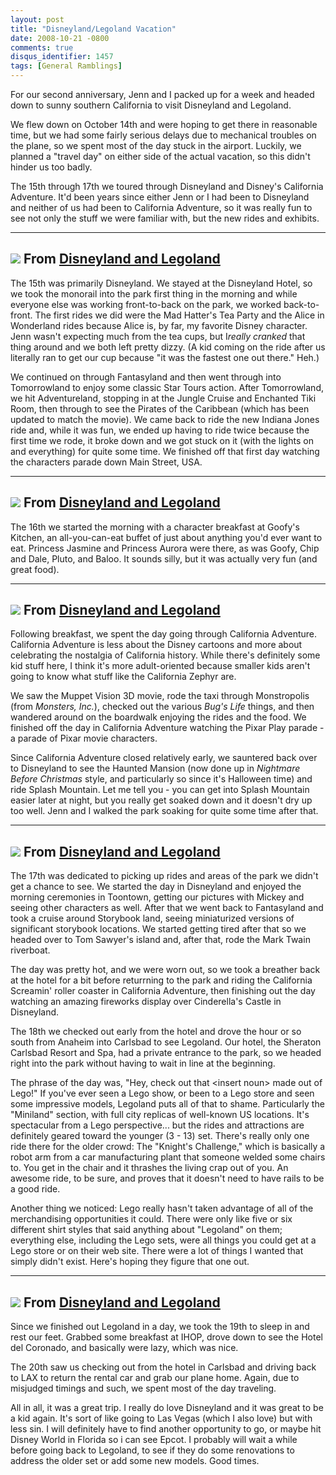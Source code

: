 ```yaml
---
layout: post
title: "Disneyland/Legoland Vacation"
date: 2008-10-21 -0800
comments: true
disqus_identifier: 1457
tags: [General Ramblings]
---
```

For our second anniversary, Jenn and I packed up for a week and headed
down to sunny southern California to visit Disneyland and Legoland.

We flew down on October 14th and were hoping to get there in reasonable
time, but we had some fairly serious delays due to mechanical troubles
on the plane, so we spent most of the day stuck in the airport. Luckily,
we planned a "travel day" on either side of the actual vacation, so this
didn't hinder us too badly.

The 15th through 17th we toured through Disneyland and Disney's
California Adventure. It'd been years since either Jenn or I had been to
Disneyland and neither of us had been to California Adventure, so it was
really fun to see not only the stuff we were familiar with, but the new
rides and exhibits.

  -------------------------------------------------------------------------------------------------------------------------------------------------------------------------------------------------------------------------
  [![](https://lh6.googleusercontent.com/-MigtuJDBKgQ/TqOT82tbLWI/AAAAAAAAGDs/PcrUE3Sx1X4/s288/20081015-094922.jpg)](https://picasaweb.google.com/lh/photo/_bbHzb8zuLXZCCVntF4pO9MTjNZETYmyPJy0liipFm0?feat=embedwebsite)
  From [Disneyland and Legoland](https://picasaweb.google.com/100275637557074554059/DisneylandAndLegoland02?authuser=0&feat=embedwebsite)
  -------------------------------------------------------------------------------------------------------------------------------------------------------------------------------------------------------------------------

The 15th was primarily Disneyland. We stayed at the Disneyland Hotel, so
we took the monorail into the park first thing in the morning and while
everyone else was working front-to-back on the park, we worked
back-to-front. The first rides we did were the Mad Hatter's Tea Party
and the Alice in Wonderland rides because Alice is, by far, my favorite
Disney character. Jenn wasn't expecting much from the tea cups, but
I*really cranked* that thing around and we both left pretty dizzy. (A
kid coming on the ride after us literally ran to get our cup because "it
was the fastest one out there." Heh.)

We continued on through Fantasyland and then went through into
Tomorrowland to enjoy some classic Star Tours action. After
Tomorrowland, we hit Adventureland, stopping in at the Jungle Cruise and
Enchanted Tiki Room, then through to see the Pirates of the Caribbean
(which has been updated to match the movie). We came back to ride the
new Indiana Jones ride and, while it was fun, we ended up having to ride
twice because the first time we rode, it broke down and we got stuck on
it (with the lights on and everything) for quite some time. We finished
off that first day watching the characters parade down Main Street, USA.

  -------------------------------------------------------------------------------------------------------------------------------------------------------------------------------------------------------------------------
  [![](https://lh3.googleusercontent.com/-lFEwaVPzAKY/TqOT_oc5gWI/AAAAAAAAGEE/aJiRsgCqAjM/s288/20081015-113617.jpg)](https://picasaweb.google.com/lh/photo/T6kMLP8HUmK-jA1CRziyddMTjNZETYmyPJy0liipFm0?feat=embedwebsite)
  From [Disneyland and Legoland](https://picasaweb.google.com/100275637557074554059/DisneylandAndLegoland02?authuser=0&feat=embedwebsite)
  -------------------------------------------------------------------------------------------------------------------------------------------------------------------------------------------------------------------------

The 16th we started the morning with a character breakfast at Goofy's
Kitchen, an all-you-can-eat buffet of just about anything you'd ever
want to eat. Princess Jasmine and Princess Aurora were there, as was
Goofy, Chip and Dale, Pluto, and Baloo. It sounds silly, but it was
actually very fun (and great food).

  -------------------------------------------------------------------------------------------------------------------------------------------------------------------------------------------------------------------------
  [![](https://lh6.googleusercontent.com/-v9pOaLWmEEo/TqOUDPNqkmI/AAAAAAAAGEU/eL56i87Fj1A/s288/20081016-081424.jpg)](https://picasaweb.google.com/lh/photo/6sitFIVznttW86W5eQGR2tMTjNZETYmyPJy0liipFm0?feat=embedwebsite)
  From [Disneyland and Legoland](https://picasaweb.google.com/100275637557074554059/DisneylandAndLegoland02?authuser=0&feat=embedwebsite)
  -------------------------------------------------------------------------------------------------------------------------------------------------------------------------------------------------------------------------

Following breakfast, we spent the day going through California
Adventure. California Adventure is less about the Disney cartoons and
more about celebrating the nostalgia of California history. While
there's definitely some kid stuff here, I think it's more adult-oriented
because smaller kids aren't going to know what stuff like the California
Zephyr are.

We saw the Muppet Vision 3D movie, rode the taxi through Monstropolis
(from *Monsters, Inc.*), checked out the various *Bug's Life* things,
and then wandered around on the boardwalk enjoying the rides and the
food. We finished off the day in California Adventure watching the Pixar
Play parade - a parade of Pixar movie characters.

Since California Adventure closed relatively early, we sauntered back
over to Disneyland to see the Haunted Mansion (now done up in *Nightmare
Before Christmas* style, and particularly so since it's Halloween time)
and ride Splash Mountain. Let me tell you - you can get into Splash
Mountain easier later at night, but you really get soaked down and it
doesn't dry up too well. Jenn and I walked the park soaking for quite
some time after that.

  -------------------------------------------------------------------------------------------------------------------------------------------------------------------------------------------------------------------------
  [![](https://lh4.googleusercontent.com/-0Vi6pVHwGZI/TqOUHu8ydKI/AAAAAAAAGD8/U5gc_kXxwWE/s288/20081017-081239.jpg)](https://picasaweb.google.com/lh/photo/DQH0lzSAIDsdrQlaxT_GudMTjNZETYmyPJy0liipFm0?feat=embedwebsite)
  From [Disneyland and Legoland](https://picasaweb.google.com/100275637557074554059/DisneylandAndLegoland02?authuser=0&feat=embedwebsite)
  -------------------------------------------------------------------------------------------------------------------------------------------------------------------------------------------------------------------------

The 17th was dedicated to picking up rides and areas of the park we
didn't get a chance to see. We started the day in Disneyland and enjoyed
the morning ceremonies in Toontown, getting our pictures with Mickey and
seeing other characters as well. After that we went back to Fantasyland
and took a cruise around Storybook land, seeing miniaturized versions of
significant storybook locations. We started getting tired after that so
we headed over to Tom Sawyer's island and, after that, rode the Mark
Twain riverboat.

The day was pretty hot, and we were worn out, so we took a breather back
at the hotel for a bit before returrning to the park and riding the
California Screamin' roller coaster in California Adventure, then
finishing out the day watching an amazing fireworks display over
Cinderella's Castle in Disneyland.

The 18th we checked out early from the hotel and drove the hour or so
south from Anaheim into Carlsbad to see Legoland. Our hotel, the
Sheraton Carlsbad Resort and Spa, had a private entrance to the park, so
we headed right into the park without having to wait in line at the
beginning.

The phrase of the day was, "Hey, check out that \<insert noun\> made out
of Lego!" If you've ever seen a Lego show, or been to a Lego store and
seen some impressive models, Legoland puts all of that to shame.
Particularly the "Miniland" section, with full city replicas of
well-known US locations. It's spectacular from a Lego perspective... but
the rides and attractions are definitely geared toward the younger (3 -
13) set. There's really only one ride there for the older crowd: The
"Knight's Challenge," which is basically a robot arm from a car
manufacturing plant that someone welded some chairs to. You get in the
chair and it thrashes the living crap out of you. An awesome ride, to be
sure, and proves that it doesn't need to have rails to be a good ride.

Another thing we noticed: Lego really hasn't taken advantage of all of
the merchandising opportunities it could. There were only like five or
six different shirt styles that said anything about "Legoland" on them;
everything else, including the Lego sets, were all things you could get
at a Lego store or on their web site. There were a lot of things I
wanted that simply didn't exist. Here's hoping they figure that one out.

  -------------------------------------------------------------------------------------------------------------------------------------------------------------------------------------------------------------------------
  [![](https://lh4.googleusercontent.com/-UxOuAbUi5j8/TqOUIu1S54I/AAAAAAAAETg/8t_KKNBrQq4/s288/20081018-102226.jpg)](https://picasaweb.google.com/lh/photo/fyy7XzYd3VSiX8pateVFItMTjNZETYmyPJy0liipFm0?feat=embedwebsite)
  From [Disneyland and Legoland](https://picasaweb.google.com/100275637557074554059/DisneylandAndLegoland02?authuser=0&feat=embedwebsite)
  -------------------------------------------------------------------------------------------------------------------------------------------------------------------------------------------------------------------------

Since we finished out Legoland in a day, we took the 19th to sleep in
and rest our feet. Grabbed some breakfast at IHOP, drove down to see the
Hotel del Coronado, and basically were lazy, which was nice.

The 20th saw us checking out from the hotel in Carlsbad and driving back
to LAX to return the rental car and grab our plane home. Again, due to
misjudged timings and such, we spent most of the day traveling.

All in all, it was a great trip. I really do love Disneyland and it was
great to be a kid again. It's sort of like going to Las Vegas (which I
also love) but with less sin. I will definitely have to find another
opportunity to go, or maybe hit Disney World in Florida so i can see
Epcot. I probably will wait a while before going back to Legoland, to
see if they do some renovations to address the older set or add some new
models. Good times.

